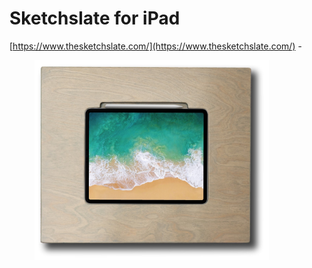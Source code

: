 # Sketchslate for iPad

[https://www.thesketchslate.com/](https://www.thesketchslate.com/) -&#x20;

<div align="left">

<figure><img src="../../.gitbook/assets/Screenshot 2023-10-25 202225.jpg" alt="" width="375"><figcaption></figcaption></figure>

</div>



